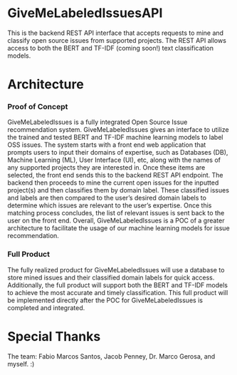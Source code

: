 # GiveMeLabeledIssuesAPI
This is the backend REST API interface that accepts requests to mine and classify open source issues from supported projects. The REST API allows access to both the BERT and TF-IDF (coming soon!) text classification models. 

# Architecture

### Proof of Concept

GiveMeLabeledIssues is a fully integrated Open Source Issue recommendation system. GiveMeLabeledIssues gives an interface to utilize the trained and tested BERT and TF-IDF machine learning models to label OSS issues. The system starts with a front end web application that prompts users to input their domains of expertise, such as Databases (DB), Machine Learning (ML), User Interface (UI), etc, along with the names of any supported projects they are interested in. Once these items are selected, the front end sends this to the backend REST API endpoint. The backend then proceeds to mine the current open issues for the inputted project(s) and then classifies them by domain label. These classified issues and labels are then compared to the user’s desired domain labels to determine which issues are relevant to the user’s expertise. Once this matching process concludes, the list of relevant issues is sent back to the user on the front end. Overall, GiveMeLabeledIssues is a POC of a greater architecture to facilitate the usage of our machine learning models for issue recommendation.



### Full Product

The fully realized product for GiveMeLabeledIssues will use a database to store mined issues and their classified domain labels for quick access. Additionally, the full product will support both the BERT and TF-IDF models to achieve the most accurate and timely classification. This full product will be implemented directly after the POC for GiveMeLabeledIssues is completed and integrated. 


# Special Thanks
The team: Fabio Marcos Santos, Jacob Penney, Dr. Marco Gerosa, and myself. :)
